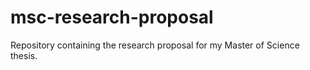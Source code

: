 # msc-research-proposal
Repository containing the research proposal for my Master of Science thesis.
